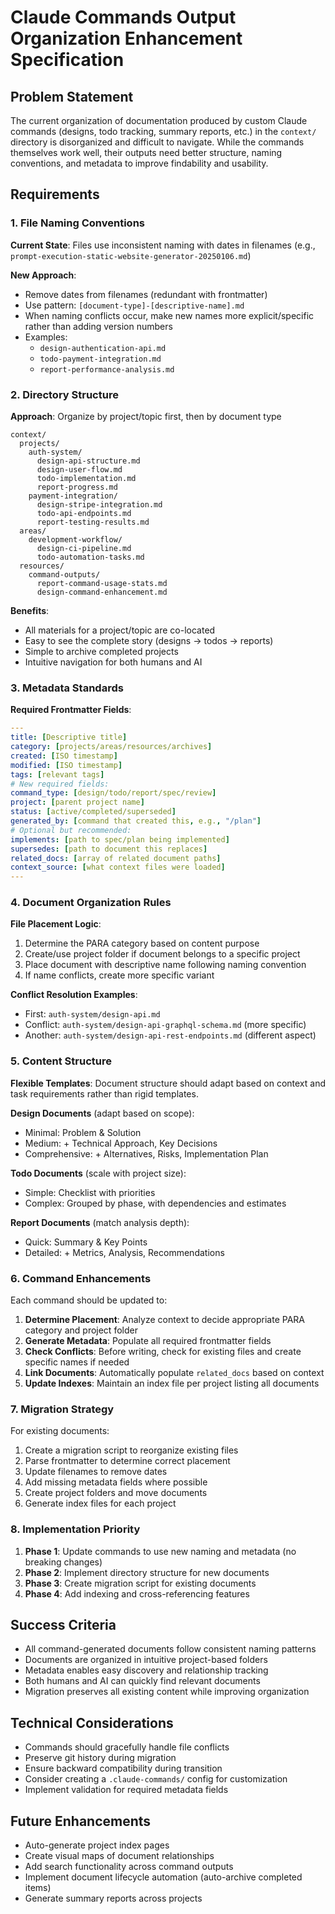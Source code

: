 # Claude Commands Output Organization Enhancement Specification

## Problem Statement

The current organization of documentation produced by custom Claude commands (designs, todo tracking, summary reports, etc.) in the `context/` directory is disorganized and difficult to navigate. While the commands themselves work well, their outputs need better structure, naming conventions, and metadata to improve findability and usability.

## Requirements

### 1. File Naming Conventions

**Current State**: Files use inconsistent naming with dates in filenames (e.g., `prompt-execution-static-website-generator-20250106.md`)

**New Approach**:
- Remove dates from filenames (redundant with frontmatter)
- Use pattern: `[document-type]-[descriptive-name].md`
- When naming conflicts occur, make new names more explicit/specific rather than adding version numbers
- Examples:
  - `design-authentication-api.md`
  - `todo-payment-integration.md`
  - `report-performance-analysis.md`

### 2. Directory Structure

**Approach**: Organize by project/topic first, then by document type

```
context/
  projects/
    auth-system/
      design-api-structure.md
      design-user-flow.md
      todo-implementation.md
      report-progress.md
    payment-integration/
      design-stripe-integration.md
      todo-api-endpoints.md
      report-testing-results.md
  areas/
    development-workflow/
      design-ci-pipeline.md
      todo-automation-tasks.md
  resources/
    command-outputs/
      report-command-usage-stats.md
      design-command-enhancement.md
```

**Benefits**:
- All materials for a project/topic are co-located
- Easy to see the complete story (designs → todos → reports)
- Simple to archive completed projects
- Intuitive navigation for both humans and AI

### 3. Metadata Standards

**Required Frontmatter Fields**:

```yaml
---
title: [Descriptive title]
category: [projects/areas/resources/archives]
created: [ISO timestamp]
modified: [ISO timestamp]
tags: [relevant tags]
# New required fields:
command_type: [design/todo/report/spec/review]
project: [parent project name]
status: [active/completed/superseded]
generated_by: [command that created this, e.g., "/plan"]
# Optional but recommended:
implements: [path to spec/plan being implemented]
supersedes: [path to document this replaces]
related_docs: [array of related document paths]
context_source: [what context files were loaded]
---
```

### 4. Document Organization Rules

**File Placement Logic**:
1. Determine the PARA category based on content purpose
2. Create/use project folder if document belongs to a specific project
3. Place document with descriptive name following naming convention
4. If name conflicts, create more specific variant

**Conflict Resolution Examples**:
- First: `auth-system/design-api.md`
- Conflict: `auth-system/design-api-graphql-schema.md` (more specific)
- Another: `auth-system/design-api-rest-endpoints.md` (different aspect)

### 5. Content Structure

**Flexible Templates**: Document structure should adapt based on context and task requirements rather than rigid templates.

**Design Documents** (adapt based on scope):
- Minimal: Problem & Solution
- Medium: + Technical Approach, Key Decisions
- Comprehensive: + Alternatives, Risks, Implementation Plan

**Todo Documents** (scale with project size):
- Simple: Checklist with priorities
- Complex: Grouped by phase, with dependencies and estimates

**Report Documents** (match analysis depth):
- Quick: Summary & Key Points
- Detailed: + Metrics, Analysis, Recommendations

### 6. Command Enhancements

Each command should be updated to:

1. **Determine Placement**: Analyze context to decide appropriate PARA category and project folder
2. **Generate Metadata**: Populate all required frontmatter fields
3. **Check Conflicts**: Before writing, check for existing files and create specific names if needed
4. **Link Documents**: Automatically populate `related_docs` based on context
5. **Update Indexes**: Maintain an index file per project listing all documents

### 7. Migration Strategy

For existing documents:
1. Create a migration script to reorganize existing files
2. Parse frontmatter to determine correct placement
3. Update filenames to remove dates
4. Add missing metadata fields where possible
5. Create project folders and move documents
6. Generate index files for each project

### 8. Implementation Priority

1. **Phase 1**: Update commands to use new naming and metadata (no breaking changes)
2. **Phase 2**: Implement directory structure for new documents
3. **Phase 3**: Create migration script for existing documents
4. **Phase 4**: Add indexing and cross-referencing features

## Success Criteria

- All command-generated documents follow consistent naming patterns
- Documents are organized in intuitive project-based folders
- Metadata enables easy discovery and relationship tracking
- Both humans and AI can quickly find relevant documents
- Migration preserves all existing content while improving organization

## Technical Considerations

- Commands should gracefully handle file conflicts
- Preserve git history during migration
- Ensure backward compatibility during transition
- Consider creating a `.claude-commands/` config for customization
- Implement validation for required metadata fields

## Future Enhancements

- Auto-generate project index pages
- Create visual maps of document relationships
- Add search functionality across command outputs
- Implement document lifecycle automation (auto-archive completed items)
- Generate summary reports across projects